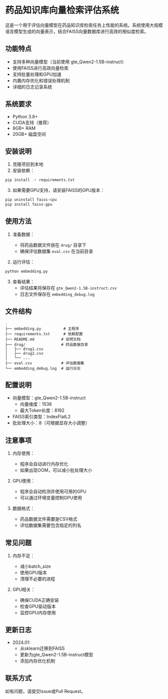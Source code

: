 # 药品知识库向量检索评估系统

这是一个用于评估向量模型在药品知识库检索任务上性能的系统。系统使用大规模语言模型生成的向量表示，结合FAISS向量数据库进行高效的相似度检索。

## 功能特点

- 支持多种向量模型（当前使用 gte_Qwen2-1.5B-instruct）
- 使用FAISS进行高效向量检索
- 支持批量处理和GPU加速
- 内置内存优化和错误处理机制
- 详细的日志记录系统

## 系统要求

- Python 3.8+
- CUDA支持（推荐）
- 8GB+ RAM
- 20GB+ 磁盘空间

## 安装说明

1. 克隆项目到本地
2. 安装依赖：
```bash
pip install -r requirements.txt
```

3. 如果需要GPU支持，请安装FAISS的GPU版本：
```bash
pip uninstall faiss-cpu
pip install faiss-gpu
```

## 使用方法

1. 准备数据：
   - 将药品数据文件放在 `drug/` 目录下
   - 确保评估数据集 `eval.csv` 在当前目录

2. 运行评估：
```bash
python embedding.py
```

3. 查看结果：
   - 评估结果将保存在 `gte_Qwen2-1.5B-instruct.csv`
   - 日志文件保存在 `embedding_debug.log`

## 文件结构

```
.
├── embedding.py          # 主程序
├── requirements.txt      # 依赖配置
├── README.md            # 说明文档
├── drug/                # 药品数据目录
│   ├── drug1.csv
│   ├── drug2.csv
│   └── ...
├── eval.csv             # 评估数据集
└── embedding_debug.log  # 运行日志
```

## 配置说明

- 向量模型：gte_Qwen2-1.5B-instruct
  - 向量维度：1536
  - 最大Token长度：8192
- FAISS索引类型：IndexFlatL2
- 批处理大小：8（可根据显存大小调整）

## 注意事项

1. 内存使用：
   - 程序会自动进行内存优化
   - 如果出现OOM，可以减小批处理大小

2. GPU使用：
   - 程序会自动检测并使用可用的GPU
   - 可以通过环境变量控制GPU使用

3. 数据格式：
   - 药品数据文件需要是CSV格式
   - 评估数据集需要包含指定的列名

## 常见问题

1. 内存不足：
   - 减小batch_size
   - 使用GPU版本
   - 清理不必要的进程

2. GPU相关：
   - 确保CUDA正确安装
   - 检查GPU驱动版本
   - 监控GPU内存使用

## 更新日志

- 2024.01: 
  - 从sklearn迁移到FAISS
  - 更新为gte_Qwen2-1.5B-instruct模型
  - 添加内存优化机制

## 联系方式

如有问题，请提交Issue或Pull Request。 